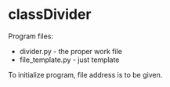 # classDivider

Program files:
- divider.py		- the proper work file
- file_template.py	- just template

To initialize program, file address is to be given.


